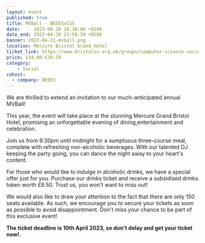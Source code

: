 ```yaml
---
layout: event
published: true
title: MVBall - BEEESxCSS
date:     2023-04-20 18:30:00 +0100
date_end: 2023-04-20 23:59:59 +0100
banner: 2023-04-21-mvball.png
location: Mercure Bristol Grand Hotel 
ticket_link: https://www.bristolsu.org.uk/groups/computer-science-society-22c3/events/mvball-8a9e/buy_ticket
price: £34.00-£39.50
category:
    - Social
cohost:
  - company: BEEES
---
```


We are thrilled to extend an invitation to our much-anticipated annual MVBall!

This year, the event will take place at the stunning Mercure Grand Bristol Hotel, promising an unforgettable evening of dining,entertainment and celebration.

Join us from 6:30pm until midnight for a sumptuous three-course meal, complete with refreshing non-alcoholic beverages. With our talented DJ keeping the party going, you can dance the night away to your heart's content.

For those who would like to indulge in alcoholic drinks, we have a special offer just for you. Purchase our drinks ticket and receive a subsidised drinks token worth £6.50. Trust us, you won't want to miss out!

We would also like to draw your attention to the fact that there are only 150 seats available. As such, we encourage you to secure your tickets as soon as possible to avoid disappointment. Don't miss your chance to be part of this exclusive event!

**The ticket deadline is 10th April 2023, so don't delay and get your ticket now!.**
